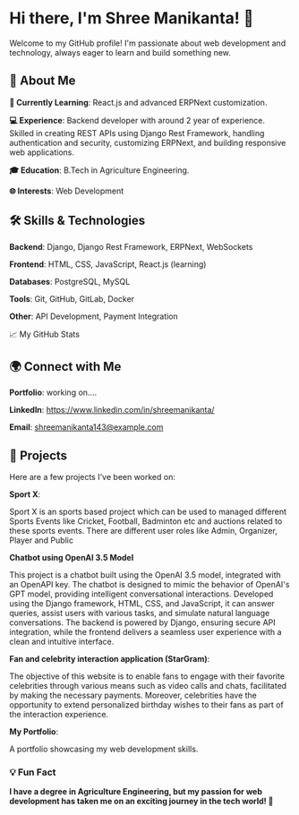 # Hi there, I'm Shree Manikanta! 👋

Welcome to my GitHub profile! I'm passionate about web development and technology, always eager to learn and build something new.

## 🚀 About Me


**🌱 Currently Learning**:  React.js and advanced ERPNext customization.

**💻 Experience**: Backend developer with around 2 year of experience. Skilled in creating REST APIs using Django Rest Framework, handling authentication and security, customizing ERPNext, and building responsive web applications.

**🎓 Education**: B.Tech in Agriculture Engineering.

**🌐 Interests**: Web Development



## 🛠️ Skills & Technologies


**Backend**: Django, Django Rest Framework, ERPNext, WebSockets

**Frontend**: HTML, CSS, JavaScript, React.js (learning)

**Databases**: PostgreSQL, MySQL

**Tools**: Git, GitHub, GitLab, Docker

**Other**: API Development, Payment Integration


📈 My GitHub Stats

## 🌍 Connect with Me


**Portfolio**: working on....

**LinkedIn**: https://www.linkedin.com/in/shreemanikanta/

**Email**: shreemanikanta143@example.com

## 🔭 Projects
Here are a few projects I've been worked on:

**Sport X**: 

Sport X is an sports based project which can be used to managed different Sports Events like Cricket, Football, Badminton etc and auctions related to these sports events. There are different user roles like Admin, Organizer, Player and Public

**Chatbot using OpenAI 3.5 Model**

This project is a chatbot built using the OpenAI 3.5 model, integrated with an OpenAPI key. The chatbot is designed to mimic the behavior of OpenAI's GPT model, providing intelligent conversational interactions. Developed using the Django framework, HTML, CSS, and JavaScript, it can answer queries, assist users with various tasks, and simulate natural language conversations. The backend is powered by Django, ensuring secure API integration, while the frontend delivers a seamless user experience with a clean and intuitive interface.

**Fan and celebrity interaction application (StarGram)**: 

The objective of this website is to enable fans to engage with their favorite celebrities through various means such as video calls and chats, facilitated by making the necessary payments. Moreover, celebrities have the opportunity to extend personalized birthday wishes to their fans as part of the interaction experience.

**My Portfolio**: 

A portfolio showcasing my web development skills.


### 💡 Fun Fact

**I have a degree in Agriculture Engineering, but my passion for web development has taken me on an exciting journey in the tech world! 🌱**
